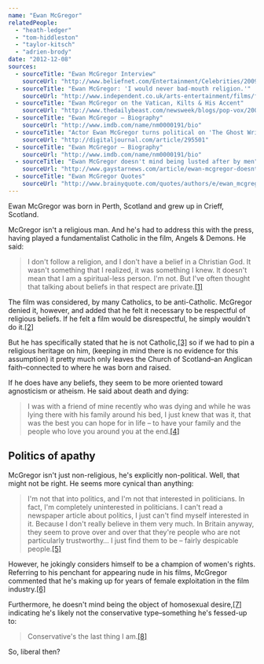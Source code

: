 ```yaml
---
name: "Ewan McGregor"
relatedPeople:
  - "heath-ledger"
  - "tom-hiddleston"
  - "taylor-kitsch"
  - "adrien-brody"
date: "2012-12-08"
sources:
  - sourceTitle: "Ewan McGregor Interview"
    sourceUrl: "http://www.beliefnet.com/Entertainment/Celebrities/2009/05/Ewan-McGregor-Interview.aspx?p=6"
  - sourceTitle: "Ewan McGregor: 'I would never bad-mouth religion.'"
    sourceUrl: "http://www.independent.co.uk/arts-entertainment/films/features/ewan-mcgregor-i-would-never-badmouth-religion-1684440.html"
  - sourceTitle: "Ewan McGregor on the Vatican, Kilts & His Accent"
    sourceUrl: "http://www.thedailybeast.com/newsweek/blogs/pop-vox/2009/05/14/ewan-mcgregor-on-the-vatican-kilts-amp-his-accent.html"
  - sourceTitle: "Ewan McGregor – Biography"
    sourceUrl: "http://www.imdb.com/name/nm0000191/bio"
  - sourceTitle: "Actor Ewan McGregor turns political on 'The Ghost Writer' disc (includes interview)"
    sourceUrl: "http://digitaljournal.com/article/295501"
  - sourceTitle: "Ewan McGregor – Biography"
    sourceUrl: "http://www.imdb.com/name/nm0000191/bio"
  - sourceTitle: "Ewan McGregor doesn't mind being lusted after by men"
    sourceUrl: "http://www.gaystarnews.com/article/ewan-mcgregor-doesnt-mind-being-lusted-after-men070312"
  - sourceTitle: "Ewan McGregor Quotes"
    sourceUrl: "http://www.brainyquote.com/quotes/authors/e/ewan_mcgregor.html"
---
```


Ewan McGregor was born in Perth, Scotland and grew up in Crieff, Scotland.

McGregor isn't a religious man. And he's had to address this with the press, having played a fundamentalist Catholic in the film, Angels & Demons. He said:

>I don't follow a religion, and I don't have a belief in a Christian God. It wasn't something that I realized, it was something I knew. It doesn't mean that I am a spiritual-less person. I'm not. But I've often thought that talking about beliefs in that respect are private.<a class="source-citation" href="http://www.beliefnet.com/Entertainment/Celebrities/2009/05/Ewan-McGregor-Interview.aspx?p=6" title="Ewan McGregor Interview">[1]</a>

The film was considered, by many Catholics, to be anti-Catholic. McGregor denied it, however, and added that he felt it necessary to be respectful of religious beliefs. If he felt a film would be disrespectful, he simply wouldn't do it.<a class="source-citation" href="http://www.independent.co.uk/arts-entertainment/films/features/ewan-mcgregor-i-would-never-badmouth-religion-1684440.html" title="Ewan McGregor: &apos;I would never bad-mouth religion.&apos;">[2]</a>

But he has specifically stated that he is not Catholic,<a class="source-citation" href="http://www.thedailybeast.com/newsweek/blogs/pop-vox/2009/05/14/ewan-mcgregor-on-the-vatican-kilts-amp-his-accent.html" title="Ewan McGregor on the Vatican, Kilts &amp; His Accent">[3]</a> so if we had to pin a religious heritage on him, (keeping in mind there is no evidence for this assumption) it pretty much only leaves the Church of Scotland–an Anglican faith–connected to where he was born and raised.

If he does have any beliefs, they seem to be more oriented toward agnosticism or atheism. He said about death and dying:

>I was with a friend of mine recently who was dying and while he was lying there with his family around his bed, I just knew that was it, that was the best you can hope for in life – to have your family and the people who love you around you at the end.<a class="source-citation" href="http://www.imdb.com/name/nm0000191/bio" title="Ewan McGregor – Biography">[4]</a>

## 

## Politics of apathy

McGregor isn't just non-religious, he's explicitly non-political. Well, that might not be right. He seems more cynical than anything:

>I'm not that into politics, and I'm not that interested in politicians. In fact, I'm completely uninterested in politicians. I can't read a newspaper article about politics, I just can't find myself interested in it. Because I don't really believe in them very much. In Britain anyway, they seem to prove over and over that they're people who are not particularly trustworthy… I just find them to be – fairly despicable people.<a class="source-citation" href="http://digitaljournal.com/article/295501" title="Actor Ewan McGregor turns political on &apos;The Ghost Writer&apos; disc (includes interview)">[5]</a>

However, he jokingly considers himself to be a champion of women's rights. Referring to his penchant for appearing nude in his films, McGregor commented that he's making up for years of female exploitation in the film industry.<a class="source-citation" href="http://www.imdb.com/name/nm0000191/bio" title="Ewan McGregor – Biography">[6]</a>

Furthermore, he doesn't mind being the object of homosexual desire,<a class="source-citation" href="http://www.gaystarnews.com/article/ewan-mcgregor-doesnt-mind-being-lusted-after-men070312" title="Ewan McGregor doesn&apos;t mind being lusted after by men">[7]</a> indicating he's likely not the conservative type–something he's fessed-up to:

>Conservative's the last thing I am.<a class="source-citation" href="http://www.brainyquote.com/quotes/authors/e/ewan_mcgregor.html" title="Ewan McGregor Quotes">[8]</a>

So, liberal then?
